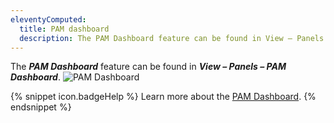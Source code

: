 ```yaml
---
eleventyComputed:
  title: PAM dashboard
  description: The PAM Dashboard feature can be found in View – Panels – PAM Dashboard.
---
```

The ***PAM Dashboard*** feature can be found in ***View – Panels – PAM Dashboard***.
![PAM Dashboard](https://cdnweb.devolutions.net/docs/docs_en_rdm_windows_RDMWin2053.png)

{% snippet icon.badgeHelp %}
Learn more about the [PAM Dashboard](/pam/rdm/pam-dashboard/).
{% endsnippet %}